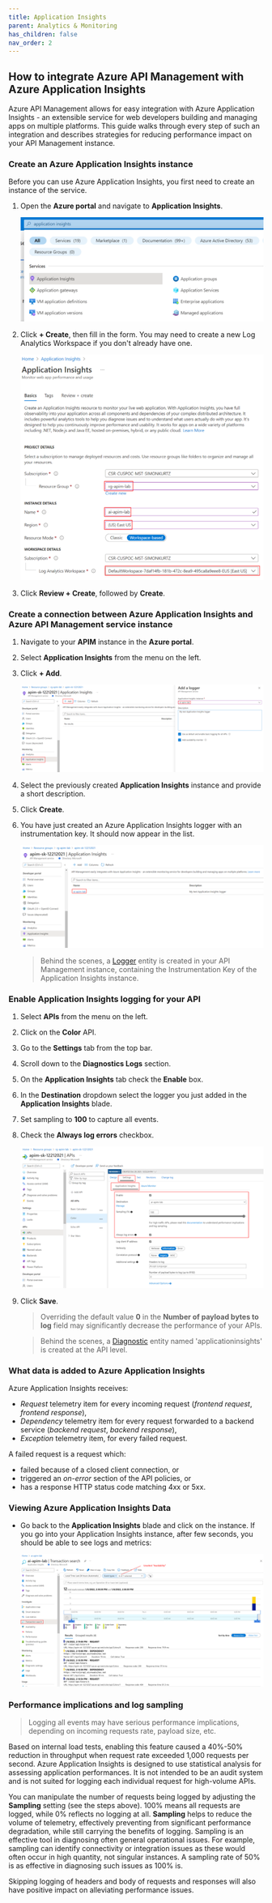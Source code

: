 ```yaml
---
title: Application Insights
parent: Analytics & Monitoring
has_children: false
nav_order: 2
---
```



## How to integrate Azure API Management with Azure Application Insights

Azure API Management allows for easy integration with Azure Application Insights - an extensible service for web developers building and managing apps on multiple platforms. This guide walks through every step of such an integration and describes strategies for reducing performance impact on your API Management instance.

### Create an Azure Application Insights instance

Before you can use Azure Application Insights, you first need to create an instance of the service.

1. Open the **Azure portal** and navigate to **Application Insights**.
    
    ![App Insights Create Instance](../../assets/images/app-insights-create-instance-1.png)

2. Click **+ Create**, then fill in the form. You may need to create a new Log Analytics Workspace if you don't already have one.

    ![App Insights Create Instance](../../assets/images/app-insights-create-instance-2.png)

3. Click **Review + Create**, followed by **Create**.

### Create a connection between Azure Application Insights and Azure API Management service instance

1. Navigate to your **APIM** instance in the **Azure portal**.
2. Select **Application Insights** from the menu on the left.
3. Click **+ Add**. 

    ![APIM App Insights Logger](../../assets/images/apim-app-insights-logger-1.png)  

4. Select the previously created **Application Insights** instance and provide a short description.
5. Click **Create**.
6. You have just created an Azure Application Insights logger with an instrumentation key. It should now appear in the list.  

    ![APIM App Insights Logger](../../assets/images/apim-app-insights-logger-2.png)  

    > Behind the scenes, a [Logger](https://docs.microsoft.com/rest/api/apimanagement/2019-12-01/logger/createorupdate) entity is created in your API Management instance, containing the Instrumentation Key of the Application Insights instance.

### Enable Application Insights logging for your API

1. Select **APIs** from the menu on the left.
2. Click on the **Color** API.
3. Go to the **Settings** tab from the top bar.
4. Scroll down to the **Diagnostics Logs** section.
5. On the **Application Insights** tab check the **Enable** box.
6. In the **Destination** dropdown select the logger you just added in the **Application Insights** blade.
7. Set sampling to **100** to capture all events.
8. Check the **Always log errors** checkbox.

    ![APIM API App Insights Logger](../../assets/images/apim-app-insights-api-1.png)  

9. Click **Save**.

    > Overriding the default value **0** in the **Number of payload bytes to log** field may significantly decrease the performance of your APIs.

    > Behind the scenes, a [Diagnostic](https://docs.microsoft.com/rest/api/apimanagement/2019-12-01/diagnostic/createorupdate) entity named 'applicationinsights' is created at the API level.

### What data is added to Azure Application Insights

Azure Application Insights receives:

- *Request* telemetry item for every incoming request (*frontend request*, *frontend response*),
- *Dependency* telemetry item for every request forwarded to a backend service (*backend request*, *backend response*),
- *Exception* telemetry item, for every failed request.

A failed request is a request which:

- failed because of a closed client connection, or
- triggered an *on-error* section of the API policies, or
- has a response HTTP status code matching 4xx or 5xx.

### Viewing Azure Application Insights Data

- Go back to the **Application Insights** blade and click on the instance.
If you go into your Application Insights instance, after few seconds, you should be able to see logs and metrics:

  ![APIM API App Insights Logger](../../assets/images/apim-app-insights-api-2.png)  

### Performance implications and log sampling

> Logging all events may have serious performance implications, depending on incoming requests rate, payload size, etc.

Based on internal load tests, enabling this feature caused a 40%-50% reduction in throughput when request rate exceeded 1,000 requests per second. Azure Application Insights is designed to use statistical analysis for assessing application performances. It is not intended to be an audit system and is not suited for logging each individual request for high-volume APIs.

You can manipulate the number of requests being logged by adjusting the **Sampling** setting (see the steps above). 100% means all requests are logged, while 0% reflects no logging at all. **Sampling** helps to reduce the volume of telemetry, effectively preventing from significant performance degradation, while still carrying the benefits of logging.
Sampling is an effective tool in diagnosing often general operational issues. For example, sampling can identify connectivity or integration issues as these would often occur in high quantity, not singular instances. A sampling rate of 50% is as effective in diagnosing such issues as 100% is.

Skipping logging of headers and body of requests and responses will also have positive impact on alleviating performance issues.